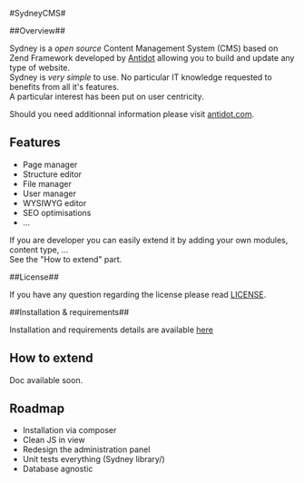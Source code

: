 #SydneyCMS#

##Overview##

Sydney is a *open source* Content Management System (CMS) based on Zend Framework developed by [Antidot](http://www.antidot.com) allowing you to build and update any type of website.  
Sydney is *very simple* to use. No particular IT knowledge requested to benefits from all it's features.  
A particular interest has been put on user centricity.

Should you need additionnal information please visit [antidot.com](http://www.antidot.com).

## Features ##

  *  Page manager
  *  Structure editor
  *  File manager
  *  User manager
  *  WYSIWYG editor
  *  SEO optimisations
  *  ...

If you are developer you can easily extend it by adding your own modules, content type, ...  
See the "How to extend" part.

##License##

If you have any question regarding the license please read [LICENSE](LICENSE).

##Installation & requirements##

Installation and requirements details are available [here](doc/install.md)

## How to extend ##

Doc available soon.

## Roadmap ##

  * Installation via composer
  * Clean JS in view
  * Redesign the administration panel
  * Unit tests everything (Sydney library/)
  * Database agnostic
